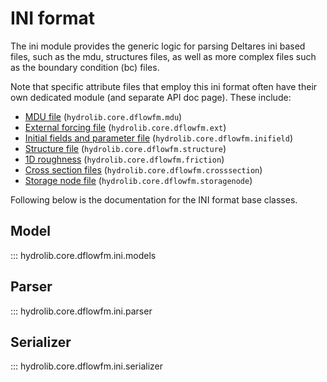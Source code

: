 # INI format

The ini module provides the generic logic for parsing Deltares ini based files, such as the mdu, structures files, as well as more complex files such as the boundary condition (bc) files.

Note that specific attribute files that employ this ini format often have their own dedicated module (and separate API doc page). These include:

- [MDU file](mdu.md) (`hydrolib.core.dflowfm.mdu`)
- [External forcing file](ext.md) (`hydrolib.core.dflowfm.ext`)
- [Initial fields and parameter file](inifield.md) (`hydrolib.core.dflowfm.inifield`)
- [Structure file](structure.md) (`hydrolib.core.dflowfm.structure`)
- [1D roughness](friction.md) (`hydrolib.core.dflowfm.friction`)
- [Cross section files](crosssection.md) (`hydrolib.core.dflowfm.crosssection`)
- [Storage node file](storagenode.md) (`hydrolib.core.dflowfm.storagenode`)

Following below is the documentation for the INI format base classes.

## Model

::: hydrolib.core.dflowfm.ini.models

## Parser

::: hydrolib.core.dflowfm.ini.parser

## Serializer

::: hydrolib.core.dflowfm.ini.serializer